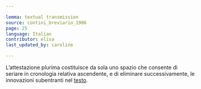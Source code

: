 ```yaml
---

lemma: textual transmission
source: contini_breviario_1986
page: 25
language: Italian
contributor: elisa
last_updated_by: caroline

---
```


L’attestazione plurima costituisce da sola uno spazio che consente di seriare in cronologia relativa ascendente, e di eliminare successivamente, le innovazioni subentranti nel [testo](text.html).
